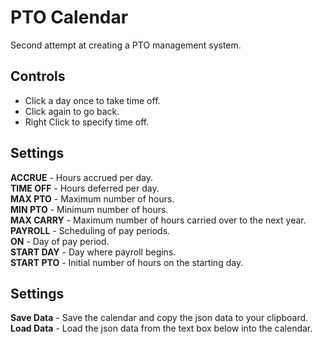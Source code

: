 # PTO Calendar
 Second attempt at creating a PTO management system.

<h2>Controls</h2>
<ul>
 <li>Click a day once to take time off.</li>
 <li>Click again to go back.</li>
 <li>Right Click to specify time off.</li>
</ul>

<h2>Settings</h2>
<b>ACCRUE</b> - Hours accrued per day.<br>
<b>TIME OFF</b> - Hours deferred per day.<br>
<b>MAX PTO</b> - Maximum number of hours.<br>
<b>MIN PTO</b> - Minimum number of hours.<br>
<b>MAX CARRY</b> - Maximum number of hours carried over to the next year.<br>
<b>PAYROLL</b> - Scheduling of pay periods.<br>
<b>ON</b> - Day of pay period.<br>
<b>START DAY</b> - Day where payroll begins.<br>
<b>START PTO</b> - Initial number of hours on the starting day.

<h2>Settings</h2>
<b>Save Data</b> - Save the calendar and copy the json data to your clipboard.<br>
<b>Load Data</b> - Load the json data from the text box below into the calendar.<br>

